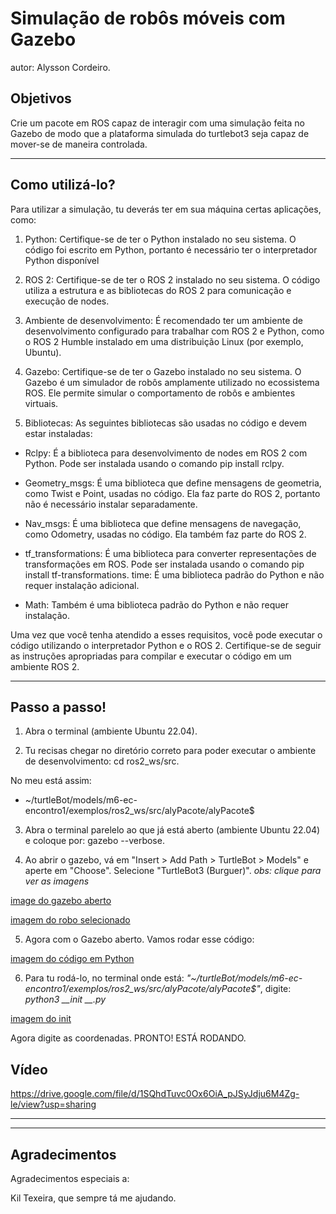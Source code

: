 <h1>Simulação de robôs móveis com Gazebo</h2>

autor: Alysson Cordeiro.

<h2>Objetivos</h2>
Crie um pacote em ROS capaz de interagir com uma simulação feita no Gazebo de modo que a plataforma simulada do turtlebot3 seja capaz de mover-se de maneira controlada.

---
<h2>Como utilizá-lo?</h2>
Para utilizar a simulação, tu deverás ter em sua máquina certas aplicações, como:

1. Python: Certifique-se de ter o Python instalado no seu sistema. O código foi escrito em Python, portanto é necessário ter o interpretador Python disponível

2. ROS 2: Certifique-se de ter o ROS 2 instalado no seu sistema. O código utiliza a estrutura e as bibliotecas do ROS 2 para comunicação e execução de nodes.

3. Ambiente de desenvolvimento: É recomendado ter um ambiente de desenvolvimento configurado para trabalhar com ROS 2 e Python, como o ROS 2 Humble instalado em uma distribuição Linux (por exemplo, Ubuntu).

4. Gazebo: Certifique-se de ter o Gazebo instalado no seu sistema. O Gazebo é um simulador de robôs amplamente utilizado no ecossistema ROS. Ele permite simular o comportamento de robôs e ambientes virtuais.

5. Bibliotecas: As seguintes bibliotecas são usadas no código e devem estar instaladas:

*  Rclpy: É a biblioteca para desenvolvimento de nodes em ROS 2 com Python. Pode ser instalada usando o comando pip install rclpy.

* Geometry_msgs: É uma biblioteca que define mensagens de geometria, como Twist e Point, usadas no código. Ela faz parte do ROS 2, portanto não é necessário instalar separadamente.

* Nav_msgs: É uma biblioteca que define mensagens de navegação, como Odometry, usadas no código. Ela também faz parte do ROS 2.

* tf_transformations: É uma biblioteca para converter representações de transformações em ROS. Pode ser instalada usando o comando pip install tf-transformations.
time: É uma biblioteca padrão do Python e não requer instalação adicional.

* Math: Também é uma biblioteca padrão do Python e não requer instalação.


Uma vez que você tenha atendido a esses requisitos, você pode executar o código utilizando o interpretador Python e o ROS 2. Certifique-se de seguir as instruções apropriadas para compilar e executar o código em um ambiente ROS 2.

---
<h2>Passo a passo! </h2>

1. Abra o terminal (ambiente Ubuntu 22.04).

2. Tu recisas chegar no diretório correto para poder executar o ambiente de desenvolvimento: cd ros2_ws/src.

No meu está assim:
* ~/turtleBot/models/m6-ec-encontro1/exemplos/ros2_ws/src/alyPacote/alyPacote$

3. Abra o terminal parelelo ao que já está aberto (ambiente Ubuntu 22.04) e coloque por: gazebo --verbose.

4. Ao abrir o gazebo, vá em "Insert > Add Path > TurtleBot > Models" e aperte em "Choose". Selecione "TurtleBot3 (Burguer)". *obs: clique para ver as imagens*

[image do gazebo aberto](./exemplos/ros2_ws/img/gazebo.png)

[imagem do robo selecionado](./exemplos/ros2_ws/img/lide.png)

5. Agora com o Gazebo aberto. Vamos rodar esse código:

[imagem do código em Python](./exemplos/ros2_ws/img/carbon.png)

6. Para tu rodá-lo, no terminal onde está: *"~/turtleBot/models/m6-ec-encontro1/exemplos/ros2_ws/src/alyPacote/alyPacote$"*, digite: *python3  __init __.py*

[imagem do init](./exemplos/ros2_ws/img/init.png)

Agora digite as coordenadas. 
PRONTO! ESTÁ RODANDO.

<h2>Vídeo</h2>

https://drive.google.com/file/d/1SQhdTuvc0Ox6OiA_pJSyJdju6M4Zg-le/view?usp=sharing

---
---

<h2>Agradecimentos</h2>

Agradecimentos especiais a:

Kil Texeira, que sempre tá me ajudando.

